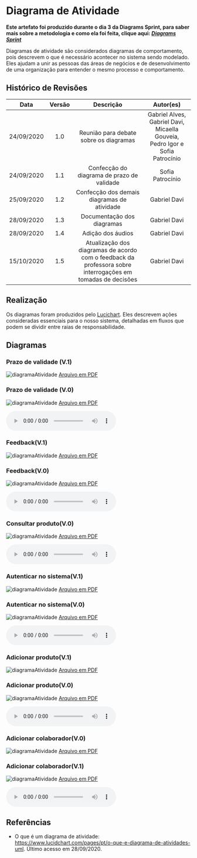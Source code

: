 # Diagrama de Atividade

**Este artefato foi produzido durante o dia 3 da Diagrams Sprint, para saber mais sobre a metodologia e como ela foi feita, clique aqui: _[Diagrams Sprint](Modeling/Diagrams/Diagrams.md)_**

Diagramas de atividade são considerados diagramas de comportamento, pois descrevem o que é necessário acontecer no sistema sendo modelado. Eles ajudam a unir as pessoas das áreas de negócios e de desenvolvimento de uma organização para entender o mesmo processo e comportamento.

## Histórico de Revisões

|    Data    | Versão |                                                  Descrição                                                  |                                  Autor(es)                                   |
| :--------: | :----: | :---------------------------------------------------------------------------------------------------------: | :--------------------------------------------------------------------------: |
| 24/09/2020 |  1.0   |                                   Reunião para debate sobre os diagramas                                    | Gabriel Alves, Gabriel Davi, Micaella Gouveia, Pedro Igor e Sofia Patrocínio |
| 24/09/2020 |  1.1   |                                 Confecção do diagrama de prazo de validade                                  |                               Sofia Patrocínio                               |
| 25/09/2020 |  1.2   |                                 Confecção dos demais diagramas de atividade                                 |                                 Gabriel Davi                                 |
| 28/09/2020 |  1.3   |                                         Documentação dos diagramas                                          |                                 Gabriel Davi                                 |
| 28/09/2020 |  1.4   |                                              Adição dos áudios                                              |                                 Gabriel Davi                                 |
| 15/10/2020 |  1.5   | Atualização dos diagramas de acordo com o feedback da professora sobre interrogações em tomadas de decisões |                                 Gabriel Davi                                 |

## Realização

Os diagramas foram produzidos pelo [Lucichart](https://www.lucidchart.com/). Eles descrevem ações consideradas essenciais para o nosso sistema, detalhadas em fluxos que podem se dividir entre raias de responsabilidade.

## Diagramas

### Prazo de validade (V.1)

![diagramaAtividade](../../assets/diagramas/atividade/Diagrama_atividade_PrazoValidade2.png)
<a href="https://unbarqdsw.github.io/2020.1_G12_Stock/assets/pdf/diagramas/atividade/Diagrama_atividade_prazoValidade2.pdf">Arquivo em PDF</a>

### Prazo de validade (V.0)

![diagramaAtividade](../../assets/diagramas/atividade/Diagrama_atividade_PrazoValidade.png)
<a href="https://unbarqdsw.github.io/2020.1_G12_Stock/assets/pdf/diagramas/atividade/Diagrama_atividade_prazoValidade.pdf">Arquivo em PDF</a>

<audio controls>
  <source src="https://unbarqdsw.github.io/2020.1_G12_Stock/assets/audios/diagramas/atividades/atividades_prazoValidade.m4a" type="audio/mpeg">
</audio>

### Feedback(V.1)

![diagramaAtividade](../../assets/diagramas/atividade/Diagrama_atividade_feedback2.png)
<a href="https://unbarqdsw.github.io/2020.1_G12_Stock/assets/pdf/diagramas/atividade/Diagrama_atividade_feedback2.pdf">Arquivo em PDF</a>

### Feedback(V.0)

![diagramaAtividade](../../assets/diagramas/atividade/Diagrama_atividade_feedback.png)
<a href="https://unbarqdsw.github.io/2020.1_G12_Stock/assets/pdf/diagramas/atividade/Diagrama_atividade_feedback.pdf">Arquivo em PDF</a>

<audio controls>
  <source src="https://unbarqdsw.github.io/2020.1_G12_Stock/assets/audios/diagramas/atividades/atividades_feedback.m4a" type="audio/mpeg">
</audio>

### Consultar produto(V.0)

![diagramaAtividade](../../assets/diagramas/atividade/Diagrama_atividade_consultarProduto.png)
<a href="https://unbarqdsw.github.io/2020.1_G12_Stock/assets/pdf/diagramas/atividade/Diagrama_atividade_consultarProduto.pdf">Arquivo em PDF</a>

<audio controls>
  <source src="https://unbarqdsw.github.io/2020.1_G12_Stock/assets/audios/diagramas/atividades/atividades_buscarProdutos.m4a" type="audio/mpeg">
</audio>

### Autenticar no sistema(V.1)

![diagramaAtividade](../../assets/diagramas/atividade/Diagrama_atividade_autenticacao2.png)
<a href="https://unbarqdsw.github.io/2020.1_G12_Stock/assets/pdf/diagramas/atividade/Diagrama_atividade_autenticacao2.pdf">Arquivo em PDF</a>

### Autenticar no sistema(V.0)

![diagramaAtividade](../../assets/diagramas/atividade/Diagrama_atividade_autenticacao.png)
<a href="https://unbarqdsw.github.io/2020.1_G12_Stock/assets/pdf/diagramas/atividade/Diagrama_atividade_autenticacao.pdf">Arquivo em PDF</a>

<audio controls>
  <source src="https://unbarqdsw.github.io/2020.1_G12_Stock/assets/audios/diagramas/atividades/atividades_autenticacao.m4a" type="audio/mpeg">
</audio>

### Adicionar produto(V.1)

![diagramaAtividade](../../assets/diagramas/atividade/Diagrama_atividade_addProduto2.png)
<a href="https://unbarqdsw.github.io/2020.1_G12_Stock/assets/pdf/diagramas/atividade/Diagrama_atividade_addProduto2.pdf">Arquivo em PDF</a>

### Adicionar produto(V.0)

![diagramaAtividade](../../assets/diagramas/atividade/Diagrama_atividade_addProduto.png)
<a href="https://unbarqdsw.github.io/2020.1_G12_Stock/assets/pdf/diagramas/atividade/Diagrama_atividade_addProduto.pdf">Arquivo em PDF</a>

<audio controls>
  <source src="https://unbarqdsw.github.io/2020.1_G12_Stock/assets/audios/diagramas/atividades/atividades_addProduto.m4a" type="audio/mpeg">
</audio>

### Adicionar colaborador(V.0)

![diagramaAtividade](../../assets/diagramas/atividade/Diagrama_atividade_addColaboradores.png)
<a href="https://unbarqdsw.github.io/2020.1_G12_Stock/assets/pdf/diagramas/atividade/Diagrama_atividade_addColaborador.pdf">Arquivo em PDF</a>

### Adicionar colaborador(V.1)

![diagramaAtividade](../../assets/diagramas/atividade/Diagrama_atividade_addColaboradores2.png)
<a href="https://unbarqdsw.github.io/2020.1_G12_Stock/assets/pdf/diagramas/atividade/Diagrama_atividade_addColaborador2.pdf">Arquivo em PDF</a>

<audio controls>
  <source src="https://unbarqdsw.github.io/2020.1_G12_Stock/assets/audios/diagramas/atividades/Atividades_addColaborador.m4a" type="audio/mpeg">
</audio>

## Referências

- O que é um diagrama de atividade: <https://www.lucidchart.com/pages/pt/o-que-e-diagrama-de-atividades-uml>. Último acesso em 28/09/2020.

